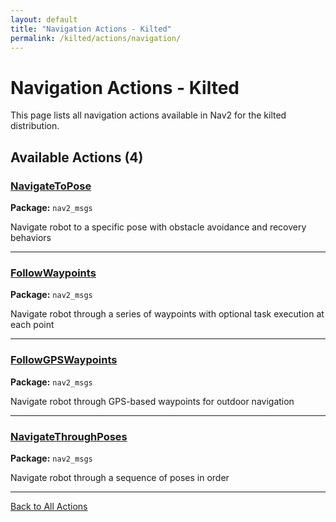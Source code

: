 ```yaml
---
layout: default
title: "Navigation Actions - Kilted"
permalink: /kilted/actions/navigation/
---
```


# Navigation Actions - Kilted

This page lists all navigation actions available in Nav2 for the kilted distribution.

## Available Actions (4)


### [NavigateToPose](/actions/kilted/navigatetopose.html)

**Package:** `nav2_msgs`

Navigate robot to a specific pose with obstacle avoidance and recovery behaviors

---

### [FollowWaypoints](/actions/kilted/followwaypoints.html)

**Package:** `nav2_msgs`

Navigate robot through a series of waypoints with optional task execution at each point

---

### [FollowGPSWaypoints](/actions/kilted/followgpswaypoints.html)

**Package:** `nav2_msgs`

Navigate robot through GPS-based waypoints for outdoor navigation

---

### [NavigateThroughPoses](/actions/kilted/navigatethroughposes.html)

**Package:** `nav2_msgs`

Navigate robot through a sequence of poses in order

---


[Back to All Actions](/kilted/actions/index.html)
